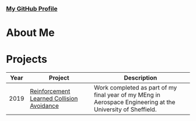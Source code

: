 ### [My GitHub Profile](https://github.com/dcollison)

# About Me

# Projects

| Year | Project | Description |
| ---- | -------- | ----------- |
| 2019 | [Reinforcement Learned Collision Avoidance](https://github.com/dcollison/rlca-fyp) | Work completed as part of my final year of my MEng in Aerospace Engineering at the University of Sheffield.  |
